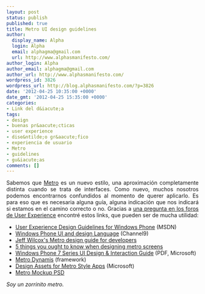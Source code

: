 ```yaml
---
layout: post
status: publish
published: true
title: Metro UI design guidelines
author:
  display_name: Alpha
  login: Alpha
  email: alphagma@gmail.com
  url: http://www.alphasmanifesto.com/
author_login: Alpha
author_email: alphagma@gmail.com
author_url: http://www.alphasmanifesto.com/
wordpress_id: 3826
wordpress_url: http://blog.alphasmanifesto.com/?p=3826
date: '2012-04-25 10:35:00 +0000'
date_gmt: '2012-04-25 15:35:00 +0000'
categories:
- Link del d&iacute;a
tags:
- design
- buenas pr&aacute;cticas
- user experience
- dise&ntilde;o gr&aacute;fico
- experiencia de usuario
- Metro
- guidelines
- gu&iacute;as
comments: []
---
```

<p style="text-align: justify;">Sabemos que <a href="http://en.wikipedia.org/wiki/Metro_(design_language)">Metro</a> es un nuevo estilo, una aproximaci&oacute;n completamente distinta cuando se trata de interfaces. Como nuevo, muchos nosotros podemos encontrarnos confundidos al momento de querer aplicarlo. Es para eso que es necesaria alguna gu&iacute;a, alguna indicaci&oacute;n que nos indicar&aacute; si estamos en el camino correcto o no.&nbsp;Gracias a <a href="http://ux.stackexchange.com/questions/7219/where-can-i-find-style-guide-for-metro-ui-for-web-applications">una pregunta en los foros de User Experience</a> encontr&eacute; estos links, que pueden ser de mucha utilidad:</p>
<ul style="text-align: justify;">
<li><a href="http://msdn.microsoft.com/en-us/library/hh202915%28v=VS.92%29.aspx">User Experience Design Guidelines for Windows Phone</a> (MSDN)</li>
<li><a href="http://channel9.msdn.com/events/MIX/MIX10/CL14">Windows Phone UI and design Language</a> (Channel9)</li>
<li><a href="http://www.jeff.wilcox.name/2011/03/metro-design-guide-v1/">Jeff Wilcox's Metro design guide for developers</a></li>
<li><a href="http://www.riagenic.com/archives/526">5 things you ought to know when designing metro screens</a></li>
<li><a href="http://go.microsoft.com/fwlink/?LinkID=183218">Windows Phone 7 Series UI Design &amp; Interaction Guide</a>&nbsp;(PDF, Microsoft)</li>
<li><a href="https://metrodynamis.com/">Metro Dynamis</a> (framework)</li>
<li><a href="http://msdn.microsoft.com/en-us/library/windows/apps/hh700403">Design Assets for Metro Style Apps</a>&nbsp;(Microsoft)</li>
<li><a href="http://dribbble.com/shots/301642-Windows-8-Metro-UI-Demo-PSD">Metro Mockup PSD</a></li>
</ul>
<p style="text-align: justify;"><em>Soy un zorrinito metro.</em></p>
